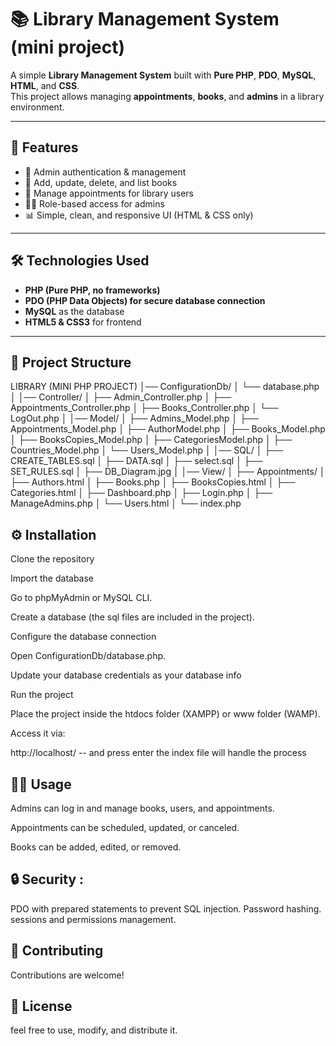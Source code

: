 # 📚 Library Management System (mini project)  

A simple **Library Management System** built with **Pure PHP**, **PDO**, **MySQL**, **HTML**, and **CSS**.  
This project allows managing **appointments**, **books**, and **admins** in a library environment.  

---

## 🚀 Features  
- 🔐 Admin authentication & management  
- 📖 Add, update, delete, and list books  
- 📅 Manage appointments for library users  
- 👨‍💻 Role-based access for admins  
- 📊 Simple, clean, and responsive UI (HTML & CSS only)  

---

## 🛠️ Technologies Used  
- **PHP (Pure PHP, no frameworks)**  
- **PDO (PHP Data Objects) for secure database connection**  
- **MySQL** as the database  
- **HTML5 & CSS3** for frontend  

---

## 📂 Project Structure  

LIBRARY (MINI PHP PROJECT)
│── ConfigurationDb/
│   └── database.php
│
│── Controller/
│   ├── Admin_Controller.php
│   ├── Appointments_Controller.php
│   ├── Books_Controller.php
│   └── LogOut.php
│
│── Model/
│   ├── Admins_Model.php
│   ├── Appointments_Model.php
│   ├── AuthorModel.php
│   ├── Books_Model.php
│   ├── BooksCopies_Model.php
│   ├── CategoriesModel.php
│   ├── Countries_Model.php
│   └── Users_Model.php
│
│── SQL/
│   ├── CREATE_TABLES.sql
│   ├── DATA.sql
│   ├── select.sql
│   ├── SET_RULES.sql
│   ├── DB_Diagram.jpg
│
│── View/
│   ├── Appointments/
│   ├── Authors.html
│   ├── Books.php
│   ├── BooksCopies.html
│   ├── Categories.html
│   ├── Dashboard.php
│   ├── Login.php
│   ├── ManageAdmins.php
│   └── Users.html
│
└── index.php

## ⚙️ Installation

Clone the repository

Import the database

Go to phpMyAdmin or MySQL CLI.

Create a database (the sql files are included in the project).

Configure the database connection

Open ConfigurationDb/database.php.

Update your database credentials as your database info

Run the project

Place the project inside the htdocs folder (XAMPP) or www folder (WAMP).

Access it via:

http://localhost/ -- and press enter the index file will handle the process

## 👨‍💻 Usage

Admins can log in and manage books, users, and appointments.

Appointments can be scheduled, updated, or canceled.

Books can be added, edited, or removed.

## 🔒 Security :

 PDO with prepared statements to prevent SQL injection.
 Password hashing.
 sessions and permissions management.


## 🤝 Contributing

Contributions are welcome!

## 📜 License
feel free to use, modify, and distribute it.

